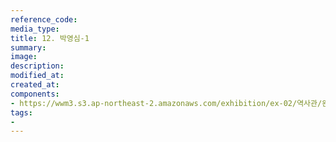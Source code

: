 ```yaml
---
reference_code:
media_type:
title: 12. 박영심-1
summary:
image:
description:
modified_at:
created_at:
components:
- https://wwm3.s3.ap-northeast-2.amazonaws.com/exhibition/ex-02/역사관/완_박영심할머니와+역사사진/12.+박영심-1.JPG
tags:
-
---
```

